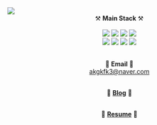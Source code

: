 <img src="https://capsule-render.vercel.app/api?type=waving&0:CCE2ED,100:809EAD&height=180&section=header&text=Sungsoo%27s%20GitHub&fontSize=32&fontColor=ffffff&desc=back-end&descAlignY=33" style="max-width: 100%;" />

<div align=center>
⚒️ <b>Main Stack</b> ⚒️
<br/><br/>
<img src="https://img.shields.io/badge/Java-999999?style=for-the-badge&logo=OpenJDK&logoColor=white">
<img src="https://img.shields.io/badge/spring boot-6DB33F?style=for-the-badge&logo=springBoot&logoColor=white">
<img src="https://img.shields.io/badge/spring security-6DB33F?style=for-the-badge&logo=springsecurity&logoColor=white">
<img src="https://img.shields.io/badge/JPA-A81C7D?style=for-the-badge">
<br/>
<img src="https://img.shields.io/badge/mysql-4479A1?style=for-the-badge&logo=mysql&logoColor=white">
<img src="https://img.shields.io/badge/Redis-DC382D?style=for-the-badge&logo=redis&logoColor=white">
<img src="https://img.shields.io/badge/Oracle linux-FCC624?style=for-the-badge&logo=linux&logoColor=black">
<img src="https://img.shields.io/badge/Docker-2496ED?style=for-the-badge&logo=Docker&logoColor=black">
<br/><br/>

📧 <b>Email</b> 📧
<br/>
akgkfk3@naver.com
<br/><br/>

📝 <a href="https://shuu.tistory.com"><b>Blog</b></a> 📝
<br/><br/>

📜 <a href="https://shu0622.notion.site/shu0622/eca0f30a67814a6e859119820588bb99"><b>Resume</b></a> 📜
<br/>

</div>



